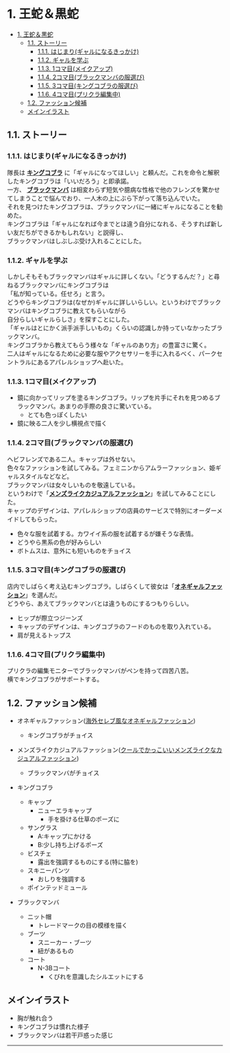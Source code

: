 # 1. 王蛇＆黒蛇

- [1. 王蛇＆黒蛇](#1-王蛇黒蛇)
  - [1.1. ストーリー](#11-ストーリー)
    - [1.1.1. はじまり(ギャルになるきっかけ)](#111-はじまりギャルになるきっかけ)
    - [1.1.2. ギャルを学ぶ](#112-ギャルを学ぶ)
    - [1.1.3. 1コマ目(メイクアップ)](#113-1コマ目メイクアップ)
    - [1.1.4. 2コマ目(ブラックマンバの服選び)](#114-2コマ目ブラックマンバの服選び)
    - [1.1.5. 3コマ目(キングコブラの服選び)](#115-3コマ目キングコブラの服選び)
    - [1.1.6. 4コマ目(プリクラ編集中)](#116-4コマ目プリクラ編集中)
  - [1.2. ファッション候補](#12-ファッション候補)
  - [メインイラスト](#メインイラスト)

## 1.1. ストーリー

### 1.1.1. はじまり(ギャルになるきっかけ)

隊長は **[キングコブラ][KB]** に「ギャルになってほしい」と頼んだ。これを命令と解釈したキングコブラは「いいだろう」と即承諾。  
一方、 **[ブラックマンバ][BM]** は相変わらず短気や臆病な性格で他のフレンズを驚かせてしまうことで悩んでおり、一人木の上にぶら下がって落ち込んでいた。  
それを見つけたキングコブラは、ブラックマンバに一緒にギャルになることを勧めた。  
キングコブラは「ギャルになれば今までとは違う自分になれる、そうすれば新しい友だちができるかもしれない」と説得し、  
ブラックマンバはしぶしぶ受け入れることにした。

### 1.1.2. ギャルを学ぶ

しかしそもそもブラックマンバはギャルに詳しくない。「どうするんだ？」と尋ねるブラックマンバにキングコブラは  
「私が知っている。任せろ」と言う。  
どうやらキングコブラは(なぜか)ギャルに詳しいらしい。というわけでブラックマンバはキングコブラに教えてもらいながら  
 自分らしいギャルらしさ」を探すことにした。  
「ギャルはとにかく派手派手しいもの」くらいの認識しか持っていなかったブラックマンバ。  
キングコブラから教えてもらう様々な「ギャルのあり方」の豊富さに驚く。  
二人はギャルになるために必要な服やアクセサリーを手に入れるべく、パークセントラルにあるアパレルショップへ赴いた。

### 1.1.3. 1コマ目(メイクアップ)

- 鏡に向かってリップを塗るキングコブラ。リップを片手にそれを見つめるブラックマンバ。あまりの手際の良さに驚いている。
  - とても色っぽくしたい
- 鏡に映る二人を少し横視点で描く

### 1.1.4. 2コマ目(ブラックマンバの服選び)

ヘビフレンズである二人。キャップは外せない。  
色々なファッションを試してみる。フェミニンからアムラーファッション、姫ギャルスタイルなどなど。  
ブラックマンバは女々しいものを敬遠している。  
というわけで「**[メンズライクカジュアルファッション][B]**」を試してみることにした。  
キャップのデザインは、アパレルショップの店員のサービスで特別にオーダーメイドしてもらった。

- 色々な服を試着する。カワイイ系の服を試着するが嫌そうな表情。
- どうやら黒系の色が好みらしい
- ボトムスは、意外にも短いものをチョイス

### 1.1.5. 3コマ目(キングコブラの服選び)

店内でしばらく考え込むキングコブラ。しばらくして彼女は「**[オネギャルファッション][A]**」を選んだ。  
どうやら、あえてブラックマンバとは違うものにするつもりらしい。  

- ヒップが際立つジーンズ
- キャップのデザインは、キングコブラのフードのものを取り入れている。
- 肩が見えるトップス

### 1.1.6. 4コマ目(プリクラ編集中)

プリクラの編集モニターでブラックマンバがペンを持って四苦八苦。  
横でキングコブラがサポートする。  

## 1.2. ファッション候補

- オネギャルファッション([海外セレブ風なオネギャルファッション][A])
  - キングコブラがチョイス
- メンズライクカジュアルファッション([クールでかっこいいメンズライクなカジュアルファッション][B])
  - ブラックマンバがチョイス

- キングコブラ
  - キャップ
    - ニューエラキャップ
      - 手を掛ける仕草のポーズに
  - サングラス
    - A:キャップにかける
    - B:少し持ち上げるポーズ
  - ビスチェ
    - 露出を強調するものにする(特に脇を)
  - スキニーパンツ
    - おしりを強調する
  - ポインテッドミュール
- ブラックマンバ
  - ニット帽
    - トレードマークの目の模様を描く
  - ブーツ
    - スニーカー・ブーツ
    - 紐があるもの
  - コート
    - N-3Bコート
      - くびれを意識したシルエットにする

## メインイラスト

- 胸が触れ合う
- キングコブラは慣れた様子
- ブラックマンバは若干戸惑った感じ

---

[A]: https://galture.com/fashion/celebrity.html
[B]: https://galture.com/fashion/mens-like.html
[KB]: https://japari-library.com/wiki/King_Cobra
[BM]: https://japari-library.com/wiki/Black_Mamba
